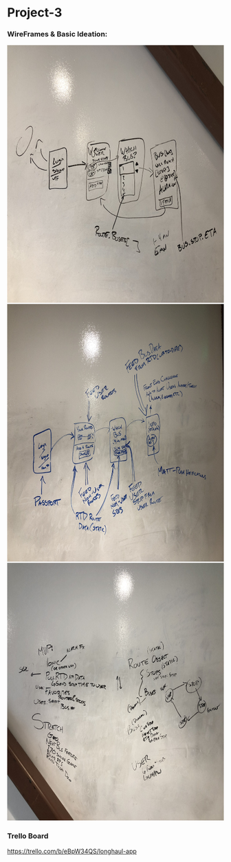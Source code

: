 # Project-3

### WireFrames & Basic Ideation:

<img src = "./wireframesetc/markerwireframe1.jpg" width="800" height="600">
<img src = "./wireframesetc/markerwireframe2.jpg" width="800" height="600">
<img src = "./wireframesETC/Ideation.jpg" width="800" height="600">

### Trello Board

https://trello.com/b/eBpW34QS/longhaul-app


